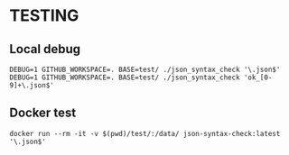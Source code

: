 # TESTING

## Local debug

```console
DEBUG=1 GITHUB_WORKSPACE=. BASE=test/ ./json_syntax_check '\.json$'
DEBUG=1 GITHUB_WORKSPACE=. BASE=test/ ./json_syntax_check 'ok_[0-9]+\.json$'
```

## Docker test

```console
docker run --rm -it -v $(pwd)/test/:/data/ json-syntax-check:latest '\.json$'
```
